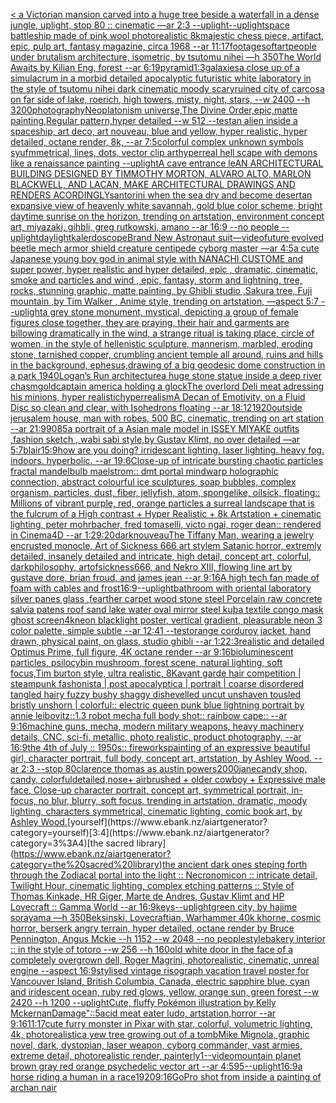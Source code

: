[< a Victorian mansion carved into a huge tree beside a waterfall in a dense jungle, uplight, stop 80 :: cinematic —ar 2:3 --uplight](https://www.ebank.nz/aiartgenerator?category=%3C%20a%20Victorian%20mansion%20carved%20into%20a%20huge%20tree%20beside%20a%20waterfall%20in%20a%20dense%20jungle%2C%20uplight%2C%20stop%2080%20%3A%3A%20cinematic%20%E2%80%94ar%202%3A3%20--uplight)[--uplight](https://www.ebank.nz/aiartgenerator?category=--uplight)[space battleship made of pink wool photorealistic 8k](https://www.ebank.nz/aiartgenerator?category=space%20battleship%20made%20of%20pink%20wool%20photorealistic%208k)[majestic chess piece, artifact, epic, pulp art, fantasy magazine, circa 1968 --ar 11:17](https://www.ebank.nz/aiartgenerator?category=majestic%20chess%20piece%2C%20artifact%2C%20epic%2C%20pulp%20art%2C%20fantasy%20magazine%2C%20circa%201968%20--ar%2011%3A17)[footage](https://www.ebank.nz/aiartgenerator?category=footage)[soft](https://www.ebank.nz/aiartgenerator?category=soft)[art](https://www.ebank.nz/aiartgenerator?category=art)[people under brutalism architecture, isometric, by tsutomu nihei —h 350](https://www.ebank.nz/aiartgenerator?category=people%20under%20brutalism%20architecture%2C%20isometric%2C%20by%20tsutomu%20nihei%20%E2%80%94h%20350)[The World Awaits by Kilian Eng, forest --ar 6:19](https://www.ebank.nz/aiartgenerator?category=The%20World%20Awaits%20by%20Kilian%20Eng%2C%20forest%20--ar%206%3A19)[pyramid](https://www.ebank.nz/aiartgenerator?category=pyramid)[1:3](https://www.ebank.nz/aiartgenerator?category=1%3A3)[galaxies](https://www.ebank.nz/aiartgenerator?category=galaxies)[a close up of a simulacrum in a morbid detailed apocalyptic futuristic white laboratory in the style of tsutomu nihei dark cinematic moody scary](https://www.ebank.nz/aiartgenerator?category=a%20close%20up%20of%20a%20simulacrum%20in%20a%20morbid%20detailed%20apocalyptic%20futuristic%20white%20laboratory%20in%20the%20style%20of%20tsutomu%20nihei%20dark%20cinematic%20moody%20scary)[ruined city of carcosa on far side of lake, roerich, high towers, misty, night, stars, --w 2400 --h 3200](https://www.ebank.nz/aiartgenerator?category=ruined%20city%20of%20carcosa%20on%20far%20side%20of%20lake%2C%20roerich%2C%20high%20towers%2C%20misty%2C%20night%2C%20stars%2C%20--w%202400%20--h%203200)[photography](https://www.ebank.nz/aiartgenerator?category=photography)[Neoplatonism universe,The Divine Order,epic,matte painting,Regular pattern,hyper detailed --w 512 --test](https://www.ebank.nz/aiartgenerator?category=Neoplatonism%20universe%2CThe%20Divine%20Order%2Cepic%2Cmatte%20painting%2CRegular%20pattern%2Chyper%20detailed%20--w%20512%20--test)[an alien inside a spaceship, art deco, art nouveau, blue and yellow, hyper realistic, hyper detailed, octane render, 8k, --ar 7:5](https://www.ebank.nz/aiartgenerator?category=an%20alien%20inside%20a%20spaceship%2C%20art%20deco%2C%20art%20nouveau%2C%20blue%20and%20yellow%2C%20hyper%20realistic%2C%20hyper%20detailed%2C%20octane%20render%2C%208k%2C%20--ar%207%3A5)[colorful complex unknown symbols syufmmetrical, lines, dots, vector clip art](https://www.ebank.nz/aiartgenerator?category=colorful%20complex%20unknown%20symbols%20syufmmetrical%2C%20lines%2C%20dots%2C%20vector%20clip%20art)[hyperreal hell scape with demons like a renaissance painting --uplight](https://www.ebank.nz/aiartgenerator?category=hyperreal%20hell%20scape%20with%20demons%20like%20a%20renaissance%20painting%20--uplight)[A cave entrance le](https://www.ebank.nz/aiartgenerator?category=A%20cave%20entrance%20le)[AN ARCHITECTURAL BUILDING DESIGNED BY TIMMOTHY MORTON, ALVARO ALTO, MARLON BLACKWELL, AND LACAN, MAKE ARCHITECTURAL DRAWINGS AND RENDERS ACORDINGLY](https://www.ebank.nz/aiartgenerator?category=AN%20ARCHITECTURAL%20BUILDING%20DESIGNED%20BY%20TIMMOTHY%20MORTON%2C%20ALVARO%20ALTO%2C%20MARLON%20BLACKWELL%2C%20AND%20LACAN%2C%20MAKE%20ARCHITECTURAL%20DRAWINGS%20AND%20RENDERS%20ACORDINGLY)[santorini when the sea dry and become desert](https://www.ebank.nz/aiartgenerator?category=santorini%20when%20the%20sea%20dry%20and%20become%20desert)[an expansive view of heavenly white savannah, gold  blue color scheme, bright daytime sunrise on the horizon, trending on artstation, environment concept art, miyazaki, gihbli, greg rutkowski, amano --ar 16:9 --no people --uplight](https://www.ebank.nz/aiartgenerator?category=an%20expansive%20view%20of%20heavenly%20white%20savannah%2C%20gold%20%20blue%20color%20scheme%2C%20bright%20daytime%20sunrise%20on%20the%20horizon%2C%20trending%20on%20artstation%2C%20environment%20concept%20art%2C%20miyazaki%2C%20gihbli%2C%20greg%20rutkowski%2C%20amano%20--ar%2016%3A9%20--no%20people%20--uplight)[daylight](https://www.ebank.nz/aiartgenerator?category=daylight)[kalerdoscope](https://www.ebank.nz/aiartgenerator?category=kalerdoscope)[Brand New Astronaut suit](https://www.ebank.nz/aiartgenerator?category=Brand%20New%20Astronaut%20suit)[—video](https://www.ebank.nz/aiartgenerator?category=%E2%80%94video)[future evolved beetle mech armor shield creature centipede cyborg master —ar 4:5](https://www.ebank.nz/aiartgenerator?category=future%20evolved%20beetle%20mech%20armor%20shield%20creature%20centipede%20cyborg%20master%20%E2%80%94ar%204%3A5)[a cute Japanese young boy god in animal style with NANACHI CUSTOME and super power, hyper realistic and hyper detailed, epic , dramatic, cinematic, smoke and particles and wind , epic, fantasy, storm and lightning, tree, rocks, stunning graphic, matte painting, by Ghibli studio ,Sakura tree, Fuji mountain ,by Tim Walker , Anime style, trending on artstation, —aspect 5:7 --uplight](https://www.ebank.nz/aiartgenerator?category=a%20cute%20Japanese%20young%20boy%20god%20in%20animal%20style%20with%20NANACHI%20CUSTOME%20and%20super%20power%2C%20hyper%20realistic%20and%20hyper%20detailed%2C%20epic%20%2C%20dramatic%2C%20cinematic%2C%20smoke%20and%20particles%20and%20wind%20%2C%20epic%2C%20fantasy%2C%20storm%20and%20lightning%2C%20tree%2C%20rocks%2C%20stunning%20graphic%2C%20matte%20painting%2C%20by%20Ghibli%20studio%20%2CSakura%20tree%2C%20Fuji%20mountain%20%2Cby%20Tim%20Walker%20%2C%20Anime%20style%2C%20trending%20on%20artstation%2C%20%E2%80%94aspect%205%3A7%20--uplight)[a grey stone monument, mystical, depicting a group of female figures close together, they are praying, their hair and garments are billowing dramatically in the wind, a strange ritual is taking place, circle of women, in the style of hellenistic sculpture, mannerism, marbled, eroding stone, tarnished copper, crumbling ancient temple all around, ruins and hills in the background, ephesus,](https://www.ebank.nz/aiartgenerator?category=a%20grey%20stone%20monument%2C%20mystical%2C%20depicting%20a%20group%20of%20female%20figures%20close%20together%2C%20they%20are%20praying%2C%20their%20hair%20and%20garments%20are%20billowing%20dramatically%20in%20the%20wind%2C%20a%20strange%20ritual%20is%20taking%20place%2C%20circle%20of%20women%2C%20in%20the%20style%20of%20hellenistic%20sculpture%2C%20mannerism%2C%20marbled%2C%20eroding%20stone%2C%20tarnished%20copper%2C%20crumbling%20ancient%20temple%20all%20around%2C%20ruins%20and%20hills%20in%20the%20background%2C%20ephesus%2C)[drawing of a big geodesic dome construction in a park 1940](https://www.ebank.nz/aiartgenerator?category=drawing%20of%20a%20big%20geodesic%20dome%20construction%20in%20a%20park%201940)[Logan’s Run architecture](https://www.ebank.nz/aiartgenerator?category=Logan%E2%80%99s%20Run%20architecture)[a huge stone statue inside a deep river chasm](https://www.ebank.nz/aiartgenerator?category=a%20huge%20stone%20statue%20inside%20a%20deep%20river%20chasm)[gold](https://www.ebank.nz/aiartgenerator?category=gold)[captain america holding a glock](https://www.ebank.nz/aiartgenerator?category=captain%20america%20holding%20a%20glock)[The overlord Deli meat adressing his minions, hyper realistic](https://www.ebank.nz/aiartgenerator?category=The%20overlord%20Deli%20meat%20adressing%20his%20minions%2C%20hyper%20realistic)[hyperrealism](https://www.ebank.nz/aiartgenerator?category=hyperrealism)[A Decan of Emotivity, on a Fluid Disc so clean and clear, with Isohedrons floating --ar 18:12](https://www.ebank.nz/aiartgenerator?category=A%20Decan%20of%20Emotivity%2C%20on%20a%20Fluid%20Disc%20so%20clean%20and%20clear%2C%20with%20Isohedrons%20floating%20--ar%2018%3A12)[1920](https://www.ebank.nz/aiartgenerator?category=1920)[outside jerusalem house, man with robes, 500 BC, cinematic, trending on art station --ar 21:9](https://www.ebank.nz/aiartgenerator?category=outside%20jerusalem%20house%2C%20man%20with%20robes%2C%20500%20BC%2C%20cinematic%2C%20trending%20on%20art%20station%20--ar%2021%3A9)[90](https://www.ebank.nz/aiartgenerator?category=90)[85](https://www.ebank.nz/aiartgenerator?category=85)[a portrait of a Asian  male model in ISSEY MIYAKE  outfits  ,fashion sketch  , wabi sabi style,by Gustav Klimt, no over detailed —ar 5:7](https://www.ebank.nz/aiartgenerator?category=a%20portrait%20of%20a%20Asian%20%20male%20model%20in%20ISSEY%20MIYAKE%20%20outfits%20%20%2Cfashion%20sketch%20%20%2C%20wabi%20sabi%20style%2Cby%20Gustav%20Klimt%2C%20no%20over%20detailed%20%E2%80%94ar%205%3A7)[blair](https://www.ebank.nz/aiartgenerator?category=blair)[15:9](https://www.ebank.nz/aiartgenerator?category=15%3A9)[how are you doing?  irridescant lighting.  laser lighting.  heavy fog.  indoors.  hyperbolic.  --ar 19:6](https://www.ebank.nz/aiartgenerator?category=how%20are%20you%20doing%3F%20%20irridescant%20lighting.%20%20laser%20lighting.%20%20heavy%20fog.%20%20indoors.%20%20hyperbolic.%20%20--ar%2019%3A6)[Close-up of intricate bursting chaotic particles fractal mandelbulb maelstrom:: dmt portal mindwarp holographic connection, abstract colourful ice sculptures, soap bubbles, complex organism, particles, dust, fiber, jellyfish, atom, spongelike, oilsick, floating:: Millions of vibrant purple, red, orange particles a surreal landscape that is the fulcrum of a High contrast + Hyper Realistic + 8k Artstation + cinematic lighting, peter mohrbacher, fred tomaselli, victo ngai, roger dean:: rendered in Cinema4D --ar 1:2](https://www.ebank.nz/aiartgenerator?category=Close-up%20of%20intricate%20bursting%20chaotic%20particles%20fractal%20mandelbulb%20maelstrom%3A%3A%20dmt%20portal%20mindwarp%20holographic%20connection%2C%20abstract%20colourful%20ice%20sculptures%2C%20soap%20bubbles%2C%20complex%20organism%2C%20particles%2C%20dust%2C%20fiber%2C%20jellyfish%2C%20atom%2C%20spongelike%2C%20oilsick%2C%20floating%3A%3A%20Millions%20of%20vibrant%20purple%2C%20red%2C%20orange%20particles%20a%20surreal%20landscape%20that%20is%20the%20fulcrum%20of%20a%20High%20contrast%20%2B%20Hyper%20Realistic%20%2B%208k%20Artstation%20%2B%20cinematic%20lighting%2C%20peter%20mohrbacher%2C%20fred%20tomaselli%2C%20victo%20ngai%2C%20roger%20dean%3A%3A%20rendered%20in%20Cinema4D%20--ar%201%3A2)[9:20](https://www.ebank.nz/aiartgenerator?category=9%3A20)[dark](https://www.ebank.nz/aiartgenerator?category=dark)[nouveau](https://www.ebank.nz/aiartgenerator?category=nouveau)[The Tiffany Man, wearing a jewelry encrusted monocle, Art of Sickness 666 art stylem Satanic horror, extremly detailed, insanely detailed and intricate, high detail, concept art, colorful, darkphilosophy, artofsickness666, and Nekro XIII, flowing line art by gustave dore, brian froud, and james jean --ar 9:16](https://www.ebank.nz/aiartgenerator?category=The%20Tiffany%20Man%2C%20wearing%20a%20jewelry%20encrusted%20monocle%2C%20Art%20of%20Sickness%20666%20art%20stylem%20Satanic%20horror%2C%20extremly%20detailed%2C%20insanely%20detailed%20and%20intricate%2C%20high%20detail%2C%20concept%20art%2C%20colorful%2C%20darkphilosophy%2C%20artofsickness666%2C%20and%20Nekro%20XIII%2C%20flowing%20line%20art%20by%20gustave%20dore%2C%20brian%20froud%2C%20and%20james%20jean%20--ar%209%3A16)[A high tech fan made of foam with cables and frost](https://www.ebank.nz/aiartgenerator?category=A%20high%20tech%20fan%20made%20of%20foam%20with%20cables%20and%20frost)[16:9](https://www.ebank.nz/aiartgenerator?category=16%3A9)[--uplight](https://www.ebank.nz/aiartgenerator?category=--uplight)[bathroom with oriental laboratory  silver panes glass  ,fearther carpet wood stone steel Porcelain raw  concrete salvia patens roof sand lake water oval mirror steel kuba textile congo mask ghost screen](https://www.ebank.nz/aiartgenerator?category=bathroom%20with%20oriental%20laboratory%20%20silver%20panes%20glass%20%20%2Cfearther%20carpet%20wood%20stone%20steel%20Porcelain%20raw%20%20concrete%20salvia%20patens%20roof%20sand%20lake%20water%20oval%20mirror%20steel%20kuba%20textile%20congo%20mask%20ghost%20screen)[4k](https://www.ebank.nz/aiartgenerator?category=4k)[neon blacklight poster, vertical gradient, pleasurable neon 3 color palette, simple subtle --ar 12:41 --test](https://www.ebank.nz/aiartgenerator?category=neon%20blacklight%20poster%2C%20vertical%20gradient%2C%20pleasurable%20neon%203%20color%20palette%2C%20simple%20subtle%20--ar%2012%3A41%20--test)[orange corduroy jacket, hand drawn, physical paint, on glass, studio ghibli --ar 1:2](https://www.ebank.nz/aiartgenerator?category=orange%20corduroy%20jacket%2C%20hand%20drawn%2C%20physical%20paint%2C%20on%20glass%2C%20studio%20ghibli%20--ar%201%3A2)[2:3](https://www.ebank.nz/aiartgenerator?category=2%3A3)[realistic and detailed Optimus Prime, full figure, 4K octane render --ar 9:16](https://www.ebank.nz/aiartgenerator?category=realistic%20and%20detailed%20Optimus%20Prime%2C%20full%20figure%2C%204K%20octane%20render%20--ar%209%3A16)[bioluminescent particles, psilocybin mushroom, forest scene, natural lighting, soft focus,Tim burton style, ultra realistic, 8K](https://www.ebank.nz/aiartgenerator?category=bioluminescent%20particles%2C%20psilocybin%20mushroom%2C%20forest%20scene%2C%20natural%20lighting%2C%20soft%20focus%2CTim%20burton%20style%2C%20ultra%20realistic%2C%208K)[avant garde hair competition | steampunk fashonista | post apocalyptica | portrait | coarse disordered tangled hairy fuzzy bushy shaggy dishevelled uncut unshaven tousled bristly unshorn | colorful:: electric queen punk blue lightning portrait by annie leibovitz::1.3 robot mecha full body shot:: rainbow cape:: --ar 9:16](https://www.ebank.nz/aiartgenerator?category=avant%20garde%20hair%20competition%20%7C%20steampunk%20fashonista%20%7C%20post%20apocalyptica%20%7C%20portrait%20%7C%20coarse%20disordered%20tangled%20hairy%20fuzzy%20bushy%20shaggy%20dishevelled%20uncut%20unshaven%20tousled%20bristly%20unshorn%20%7C%20colorful%3A%3A%20electric%20queen%20punk%20blue%20lightning%20portrait%20by%20annie%20leibovitz%3A%3A1.3%20robot%20mecha%20full%20body%20shot%3A%3A%20rainbow%20cape%3A%3A%20--ar%209%3A16)[machine guns, mecha, modern military weapons, heavy machinery details, CNC, sci-fi, metallic,  photo realistic, product photography, --ar 16:9](https://www.ebank.nz/aiartgenerator?category=machine%20guns%2C%20mecha%2C%20modern%20military%20weapons%2C%20heavy%20machinery%20details%2C%20CNC%2C%20sci-fi%2C%20metallic%2C%20%20photo%20realistic%2C%20product%20photography%2C%20--ar%2016%3A9)[the 4th of July :: 1950s:: fireworks](https://www.ebank.nz/aiartgenerator?category=the%204th%20of%20July%20%3A%3A%201950s%3A%3A%20fireworks)[painting of an expressive beautiful girl,  character portrait, full body, concept art, artstation, by Ashley Wood. --ar 2:3 --stop 80](https://www.ebank.nz/aiartgenerator?category=painting%20of%20an%20expressive%20beautiful%20girl%2C%20%20character%20portrait%2C%20full%20body%2C%20concept%20art%2C%20artstation%2C%20by%20Ashley%20Wood.%20--ar%202%3A3%20--stop%2080)[clarence thomas as austin powers](https://www.ebank.nz/aiartgenerator?category=clarence%20thomas%20as%20austin%20powers)[2000](https://www.ebank.nz/aiartgenerator?category=2000)[jane](https://www.ebank.nz/aiartgenerator?category=jane)[candy shop, candy, colorful](https://www.ebank.nz/aiartgenerator?category=candy%20shop%2C%20candy%2C%20colorful)[detailed,](https://www.ebank.nz/aiartgenerator?category=detailed%2C)[nose+ airbrushed + older cowboy + Expressive male face, Close-up character portrait, concept art, symmetrical portrait, in-focus, no blur, blurry, soft focus, trending in artstation, dramatic, moody lighting, characters symmetrical, cinematic lighting, comic book art, by Ashley Wood.](https://www.ebank.nz/aiartgenerator?category=nose%2B%20airbrushed%20%2B%20older%20cowboy%20%2B%20Expressive%20male%20face%2C%20Close-up%20character%20portrait%2C%20concept%20art%2C%20symmetrical%20portrait%2C%20in-focus%2C%20no%20blur%2C%20blurry%2C%20soft%20focus%2C%20trending%20in%20artstation%2C%20dramatic%2C%20moody%20lighting%2C%20characters%20symmetrical%2C%20cinematic%20lighting%2C%20comic%20book%20art%2C%20by%20Ashley%20Wood.)[yourself](https://www.ebank.nz/aiartgenerator?category=yourself)[3:4](https://www.ebank.nz/aiartgenerator?category=3%3A4)[the sacred library](https://www.ebank.nz/aiartgenerator?category=the%20sacred%20library)[the ancient dark ones steping forth through the Zodiacal portal into the light :: Necronomicon :: intricate detail, Twilight Hour,  cinematic lighting, complex etching patterns :: Style of Thomas Kinkade, HR Giger, Marte de Andres, Gustav Klimt and HP Lovecraft :: Gamma World --ar 16:9](https://www.ebank.nz/aiartgenerator?category=the%20ancient%20dark%20ones%20steping%20forth%20through%20the%20Zodiacal%20portal%20into%20the%20light%20%3A%3A%20Necronomicon%20%3A%3A%20intricate%20detail%2C%20Twilight%20Hour%2C%20%20cinematic%20lighting%2C%20complex%20etching%20patterns%20%3A%3A%20Style%20of%20Thomas%20Kinkade%2C%20HR%20Giger%2C%20Marte%20de%20Andres%2C%20Gustav%20Klimt%20and%20HP%20Lovecraft%20%3A%3A%20Gamma%20World%20--ar%2016%3A9)[keys](https://www.ebank.nz/aiartgenerator?category=keys)[--uplight](https://www.ebank.nz/aiartgenerator?category=--uplight)[green city, by hajime sorayama —h 350](https://www.ebank.nz/aiartgenerator?category=green%20city%2C%20by%20hajime%20sorayama%20%E2%80%94h%20350)[Beksinski, Lovecraftian, Warhammer 40k khorne, cosmic horror, berserk angry terrain, hyper detailed, octane render by Bruce Pennington, Angus Mckie --h 1152 --w 2048 --no people](https://www.ebank.nz/aiartgenerator?category=Beksinski%2C%20Lovecraftian%2C%20Warhammer%2040k%20khorne%2C%20cosmic%20horror%2C%20berserk%20angry%20terrain%2C%20hyper%20detailed%2C%20octane%20render%20by%20Bruce%20Pennington%2C%20Angus%20Mckie%20--h%201152%20--w%202048%20--no%20people)[style](https://www.ebank.nz/aiartgenerator?category=style)[bakery interior :: in the style of totoro --w 256 --h 160](https://www.ebank.nz/aiartgenerator?category=bakery%20interior%20%3A%3A%20in%20the%20style%20of%20totoro%20--w%20256%20--h%20160)[old white door in the face of a completely overgrown dell, Roger Magrini, photorealistic, cinematic, unreal engine --aspect 16:9](https://www.ebank.nz/aiartgenerator?category=old%20white%20door%20in%20the%20face%20of%20a%20completely%20overgrown%20dell%2C%20Roger%20Magrini%2C%20photorealistic%2C%20cinematic%2C%20unreal%20engine%20--aspect%2016%3A9)[stylised vintage risograph vacation travel poster for Vancouver Island, British Columbia, Canada, electric sapphire blue, cyan and iridescent ocean, ruby red glows, yellow, orange sun, green forest --w 2420 --h 1200 --uplight](https://www.ebank.nz/aiartgenerator?category=stylised%20vintage%20risograph%20vacation%20travel%20poster%20for%20Vancouver%20Island%2C%20British%20Columbia%2C%20Canada%2C%20electric%20sapphire%20blue%2C%20cyan%20and%20iridescent%20ocean%2C%20ruby%20red%20glows%2C%20yellow%2C%20orange%20sun%2C%20green%20forest%20--w%202420%20--h%201200%20--uplight)[Cute, fluffy Pokémon illustration by Kelly Mckernan](https://www.ebank.nz/aiartgenerator?category=Cute%2C%20fluffy%20Pok%C3%A9mon%20illustration%20by%20Kelly%20Mckernan)[Damage"::5](https://www.ebank.nz/aiartgenerator?category=Damage%22%3A%3A5)[acid meat eater ludo, artstation,horror --ar 9:16](https://www.ebank.nz/aiartgenerator?category=acid%20meat%20eater%20ludo%2C%20artstation%2Chorror%20--ar%209%3A16)[11:17](https://www.ebank.nz/aiartgenerator?category=11%3A17)[cute furry monster in Pixar with star, colorful, volumetric lighting, 4k, photorealistic](https://www.ebank.nz/aiartgenerator?category=cute%20furry%20monster%20in%20Pixar%20with%20star%2C%20colorful%2C%20volumetric%20lighting%2C%204k%2C%20photorealistic)[a yew tree growing out of a tomb](https://www.ebank.nz/aiartgenerator?category=a%20yew%20tree%20growing%20out%20of%20a%20tomb)[Mike Mignola, graphic novel, dark, dystopian, laser weapon, cyborg commander, vast armies, extreme detail, photorealistic render, painterly](https://www.ebank.nz/aiartgenerator?category=Mike%20Mignola%2C%20graphic%20novel%2C%20dark%2C%20dystopian%2C%20laser%20weapon%2C%20cyborg%20commander%2C%20vast%20armies%2C%20extreme%20detail%2C%20photorealistic%20render%2C%20painterly)[1](https://www.ebank.nz/aiartgenerator?category=1)[--video](https://www.ebank.nz/aiartgenerator?category=--video)[mountain planet brown gray red orange psychedelic vector art --ar 4:5](https://www.ebank.nz/aiartgenerator?category=mountain%20planet%20brown%20gray%20red%20orange%20psychedelic%20vector%20art%20--ar%204%3A5)[95](https://www.ebank.nz/aiartgenerator?category=95)[--uplight](https://www.ebank.nz/aiartgenerator?category=--uplight)[16:9](https://www.ebank.nz/aiartgenerator?category=16%3A9)[a horse riding a human in a race](https://www.ebank.nz/aiartgenerator?category=a%20horse%20riding%20a%20human%20in%20a%20race)[1920](https://www.ebank.nz/aiartgenerator?category=1920)[9:16](https://www.ebank.nz/aiartgenerator?category=9%3A16)[GoPro shot from inside a painting of archan nair](https://www.ebank.nz/aiartgenerator?category=GoPro%20shot%20from%20inside%20a%20painting%20of%20archan%20nair)
